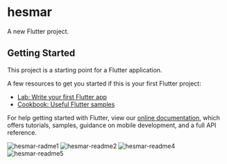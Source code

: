 # hesmar

A new Flutter project.

## Getting Started

This project is a starting point for a Flutter application.

A few resources to get you started if this is your first Flutter project:

- [Lab: Write your first Flutter app](https://flutter.dev/docs/get-started/codelab)
- [Cookbook: Useful Flutter samples](https://flutter.dev/docs/cookbook)

For help getting started with Flutter, view our
[online documentation](https://flutter.dev/docs), which offers tutorials,
samples, guidance on mobile development, and a full API reference.


![hesmar-radme1](https://user-images.githubusercontent.com/61019975/173212370-3b704f1f-a248-4f80-9419-9eaa1cb4a534.gif)
![hesmar-readme2](https://user-images.githubusercontent.com/61019975/173212374-97eadc9d-897b-465c-a48e-36615d6fd2d0.gif)
![hesmar-readme4](https://user-images.githubusercontent.com/61019975/173212435-89529cc8-301d-4977-b7df-3f1e04fdbec8.gif)
![hesmar-readme5](https://user-images.githubusercontent.com/61019975/173212438-87f24230-ac98-4263-a461-673143725968.gif)



